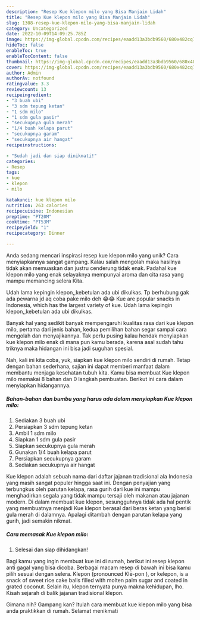 ```yaml
---
description: "Resep Kue klepon milo yang Bisa Manjain Lidah"
title: "Resep Kue klepon milo yang Bisa Manjain Lidah"
slug: 1308-resep-kue-klepon-milo-yang-bisa-manjain-lidah
category: Uncategorized
date: 2022-10-09T14:09:25.785Z
image: https://img-global.cpcdn.com/recipes/eaadd13a3bdb9560/680x482cq70/kue-klepon-milo-foto-resep-utama.jpg
hideToc: false
enableToc: true
enableTocContent: false
thumbnail: https://img-global.cpcdn.com/recipes/eaadd13a3bdb9560/680x482cq70/kue-klepon-milo-foto-resep-utama.jpg
cover: https://img-global.cpcdn.com/recipes/eaadd13a3bdb9560/680x482cq70/kue-klepon-milo-foto-resep-utama.jpg
author: Admin
authorAv: notfound
ratingvalue: 3.3
reviewcount: 13
recipeingredient:
- "3 buah ubi"
- "3 sdm tepung ketan"
- "1 sdm milo"
- "1 sdm gula pasir"
- "secukupnya gula merah"
- "1/4 buah kelapa parut"
- "secukupnya garam"
- "secukupnya air hangat"
recipeinstructions:

- "Sudah jadi dan siap dinikmati!"
categories:
- Resep
tags:
- kue
- klepon
- milo

katakunci: kue klepon milo 
nutrition: 263 calories
recipecuisine: Indonesian
preptime: "PT20M"
cooktime: "PT53M"
recipeyield: "1"
recipecategory: Dinner

---
```





Anda sedang mencari inspirasi resep kue klepon milo yang unik? Cara menyiapkannya sangat gampang. Kalau salah mengolah maka hasilnya tidak akan memuaskan dan justru cenderung tidak enak. Padahal kue klepon milo yang enak selayaknya mempunyai aroma dan cita rasa yang mampu memancing selera Kita.





Udah lama kepingin klepon,,kebetulan ada ubi dikulkas. Tp berhubung gak ada pewarna jd aq coba pake milo deh 😂😂 Kue are popular snacks in Indonesia, which has the largest variety of kue. Udah lama kepingin klepon,,kebetulan ada ubi dikulkas.

Banyak hal yang sedikit banyak mempengaruhi kualitas rasa dari kue klepon milo, pertama dari jenis bahan, kedua pemilihan bahan segar sampai cara mengolah dan menyajikannya. Tak perlu pusing kalau hendak menyiapkan kue klepon milo enak di mana pun kamu berada, karena asal sudah tahu triknya maka hidangan ini bisa jadi suguhan spesial.






Nah, kali ini kita coba, yuk, siapkan kue klepon milo sendiri di rumah. Tetap dengan bahan sederhana, sajian ini dapat memberi manfaat dalam membantu menjaga kesehatan tubuh kita. Kamu bisa membuat Kue klepon milo memakai 8 bahan dan 0 langkah pembuatan. Berikut ini cara dalam menyiapkan hidangannya.

<!--inarticleads1-->

##### Bahan-bahan dan bumbu yang harus ada dalam menyiapkan Kue klepon milo:

1. Sediakan 3 buah ubi
1. Persiapkan 3 sdm tepung ketan
1. Ambil 1 sdm milo
1. Siapkan 1 sdm gula pasir
1. Siapkan secukupnya gula merah
1. Gunakan 1/4 buah kelapa parut
1. Persiapkan secukupnya garam
1. Sediakan secukupnya air hangat


Kue klepon adalah sebuah nama dari daftar jajanan tradisional ala Indonesia yang masih sangat populer hingga saat ini. Dengan penyajian yang terbungkus oleh parutan kelapa, rasa gurih dari kue ini mampu menghadirkan segala yang tidak mampu tersaji oleh makanan atau jajanan modern. Di dalam membuat kue klepon, sesungguhnya tidak ada hal pentik yang membuatnya menjadi Kue klepon berasal dari beras ketan yang berisi gula merah di dalamnya. Apalagi ditambah dengan parutan kelapa yang gurih, jadi semakin nikmat. 

<!--inarticleads2-->

##### Cara memasak Kue klepon milo:


1. Selesai dan siap dihidangkan!

Bagi kamu yang ingin membuat kue ini di rumah, berikut ini resep klepon anti gagal yang bisa dicoba. Berbagai macam resep di bawah ini bisa kamu pilih sesuai dengan selera. Klepon (pronounced Klē-pon ), or kelepon, is a snack of sweet rice cake balls filled with molten palm sugar and coated in grated coconut. Selain itu, klepon ternyata punya makna kehidupan, lho. Kisah sejarah di balik jajanan tradisional klepon. 

Gimana nih? Gampang kan? Itulah cara membuat kue klepon milo yang bisa anda praktikkan di rumah. Selamat menikmati
